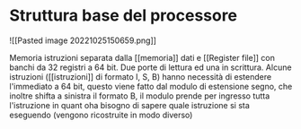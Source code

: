 # Struttura base del processore

![[Pasted image 20221025150659.png]] 

Memoria istruzioni separata dalla [[memoria]] dati e [[Register file]] con banchi da 32 registri a 64 bit. Due porte di lettura ed una in scrittura.
Alcune istruzioni ([[istruzioni]] di formato I, S, B) hanno necessità di estendere l'immediato a 64 bit, questo viene fatto dal modulo di estensione segno, che inoltre shifta a sinistra il formato B, il modulo prende per ingresso tutta l'istruzione in quant oha bisogno di sapere quale istruzione si sta eseguendo (vengono ricostruite in modo diverso)